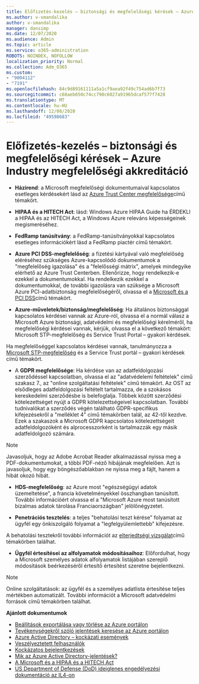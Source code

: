 ```yaml
---
title: Előfizetés-kezelés – biztonsági és megfelelőségi kérések – Azure Industry megfelelőségi akkreditáció
ms.author: v-smandalika
author: v-smandalika
manager: dansimp
ms.date: 12/07/2020
ms.audience: Admin
ms.topic: article
ms.service: o365-administration
ROBOTS: NOINDEX, NOFOLLOW
localization_priority: Normal
ms.collection: Adm_O365
ms.custom:
- "9004112"
- "7191"
ms.openlocfilehash: 84c9d89161111a5a1cf9aea92f49c754ad6b7f73
ms.sourcegitcommit: c68aeb650c74cc790c6027a91965dcaf577f7428
ms.translationtype: MT
ms.contentlocale: hu-HU
ms.lasthandoff: 12/08/2020
ms.locfileid: "49598683"
---
```

# <a name="subscription-management---security-and-compliance-requests---azure-industry-compliance-accreditation"></a>Előfizetés-kezelés – biztonsági és megfelelőségi kérések – Azure Industry megfelelőségi akkreditáció

- **Házirend**: a Microsoft megfelelőségi dokumentumaival kapcsolatos esetleges kérdésekért lásd az [Azure Trust Center megfelelősége](https://docs.microsoft.com/compliance/regulatory/offering-SOC)című témakört.

- **HIPAA és a HITECH Act**: lásd: Windows Azure HIPAA Guide ha ÉRDEKLI a HIPAA és az HITECH Act, a Windows Azure releváns képességeinek megismeréséhez.

- **FedRamp tanúsítvány**: a FedRamp-tanúsítványokkal kapcsolatos esetleges információkért lásd a FedRamp piactér című témakört.

- **Azure PCI DSS-megfelelőség**: a fizetési kártyával való megfelelőség eléréséhez szükséges Azure-kapcsolódó dokumentumok a "megfelelőség igazolása" és a "felelősségi mátrix", amelyek mindegyike elérhető az Azure Trust Centerben. Ellenőrizze, hogy rendelkezik-e ezekkel a dokumentumokkal. Ha rendelkezik ezekkel a dokumentumokkal, de további igazolásra van szüksége a Microsoft Azure PCI-adatbiztonság megfelelőségéről, olvassa el a [Microsoft és a PCI DSS](https://docs.microsoft.com/compliance/regulatory/offering-PCI-DSS)című témakört.

- **Azure-műveletek/biztonság/megfelelőség**: Ha általános biztonsággal kapcsolatos kérdései vannak az Azure-ról, olvassa el a normál válasz a Microsoft Azure biztonsági, adatvédelmi és megfelelőségi kérelméről, ha megfelelőségi kérdései vannak, kérjük, olvassa el a következő témakört: Microsoft STP-megfelelőség és Service Trust Portal – gyakori kérdések.

Ha megfelelőséggel kapcsolatos kérdései vannak, tanulmányozza a [Microsoft STP-megfelelőség](https://www.microsoft.com/trust-center/compliance/compliance-overview) és a Service Trust portál – gyakori kérdések című témakört.

- A **GDPR megfelelősége**: Ha kérdése van az adatfeldolgozási szerződéssel kapcsolatban, olvassa el az "adatvédelemi feltételek" című szakasz 7., az "online szolgáltatási feltételek" című témakört. Az OST az elsődleges adatfeldolgozási feltételt tartalmazza, de a szokásos kereskedelmi szerződésbe is belefoglalja. Többek között szerződési kötelezettséget nyújt a GDPR kötelezettségeivel kapcsolatban. További tudnivalókat a szerződés végén található GDPR-specifikus kifejezésekről a "melléklet 4" című témakörben talál, az 42-től kezdve. Ezek a szakaszok a Microsoft GDPR kapcsolatos kötelezettségeit adatfeldolgozóként és alprocesszorként is tartalmazzák egy másik adatfeldolgozó számára.

> [!NOTE]
> Javasoljuk, hogy az Adobe Acrobat Reader alkalmazással nyissa meg a PDF-dokumentumokat, a többi PDF-néző hibájának megfelelően. Azt is javasoljuk, hogy egy böngészőablakban ne nyissa meg a fájlt, hanem a hibát okozó hibát.

- **HDS-megfelelőség**: az Azure most "egészségügyi adatok üzemeltetése", a francia követelményekkel összhangban tanúsított. További információért olvassa el a "Microsoft Azure most tanúsított bizalmas adatok tárolása Franciaországban" jelölőnégyzetet.

- **Penetrációs tesztelés**: a teljes "behatolási teszt kérése" folyamat az ügyfél egy önkiszolgáló folyamat a "legfelgyülemlettebb" kifejezésre.

A behatolási tesztekről további információt az [elterjedtségi vizsgálat](https://docs.microsoft.com/azure/security/fundamentals/pen-testing)című témakörben találhat.

- **Ügyfél értesítései az alfolyamatok módosításaihoz**: Előfordulhat, hogy a Microsoft személyes adatok alfolyamatok listájában szereplő módosítások beérkezéséről értesítő értesítést szeretne bejelentkezni.

> [!NOTE]
> Online szolgáltatások: az ügyfél és a személyes adatlista értesítése teljes mértékben automatizált. További információt a Microsoft adatvédelmi források című témakörben találhat.

**Ajánlott dokumentumok**

- [Beállítások exportálása vagy törlése az Azure portálon](https://docs.microsoft.com/azure/azure-portal/set-preferences)
- [Tevékenységekről szóló jelentések keresése az Azure portálon](https://docs.microsoft.com/azure/active-directory/reports-monitoring/howto-find-activity-reports)
- [Azure Active Directory – kockázati események](https://docs.microsoft.com/azure/active-directory/identity-protection/overview-identity-protection)
- [Veszélyeztetett felhasználók](https://docs.microsoft.com/azure/active-directory/identity-protection/overview-identity-protection)
- [Kockázatos bejelentkezések](https://docs.microsoft.com/azure/active-directory/identity-protection/overview-identity-protection)
- [Mik az Azure Active Directory-jelentések?](https://docs.microsoft.com/azure/active-directory/reports-monitoring/overview-reports)
- [A Microsoft és a HIPAA és a HITECH Act](https://docs.microsoft.com/compliance/regulatory/offering-hipaa-hitech)
- [US Department of Defense (DoD) ideiglenes engedélyezési dokumentáció az IL4-on](https://docs.microsoft.com/compliance/regulatory/offering-DoD-DISA-L2-L4-L5)













